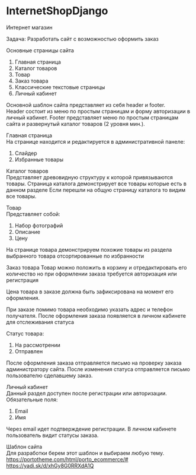 # InternetShopDjango

Интернет магазин

Задача: Разработать сайт с возможностью оформить заказ

Основные страницы сайта
1. Главная страница
2. Каталог товаров
3. Товар
4. Заказ товара
5. Классические текстовые страницы
6. Личный кабинет

Основной шаблон сайта представляет из себя header и footer.\
Header состоит из меню по простым страницам и форму авторизации в личный кабинет.
Footer представляет меню по простым страницам сайта и развернутый каталог товаров (2 уровня мин.).

Главная страница\
На странице находится и редактируется в административной панеле:
1. Слайдер
2. Избранные товары

Каталог товаров\
Представляет древовидную структуру к которой привязываются товары.
Страница каталога демонстрирует все товары которые есть в данном разделе
Если перешли на общую страницу каталога то видим все товары.

Товар\
Представляет собой: 
1. Набор фотографий
2. Описание
3. Цену

На странице товара демонстрируем похожие товары из раздела выбранного товара отсортированные по избранности

Заказ товара
Товар можно положить в корзину и отредактировать его количество но при оформлении заказа требуется авторизация или регистрация

Цена товара в заказе должна быть зафиксирована на момент его оформления.

При заказе помимо товара необходимо указать адрес и телефон получателя.
После оформления заказа появляется в личном кабинете для отслеживания статуса

Статус товара:
1. На рассмотрении
2. Отправлен

После оформления заказа отправляется письмо на проверку заказа администратору сайта.
После изменения статуса отправляется письмо пользователю сделавшему заказ.

Личный кабинет\
Данный раздел доступен после регистрации или авторизации.\
Обязательные поля:
1. Email
2. Имя

Через email идет подтверждение регистрации.
В личном кабинете пользователь видит статусы заказа.

Шаблон сайта\
Для разработки берем этот шаблон и выбираем любую тему.
https://portotheme.com/html/porto_ecommerce/# \
https://yadi.sk/d/xhGy8G0RRXdA1Q
